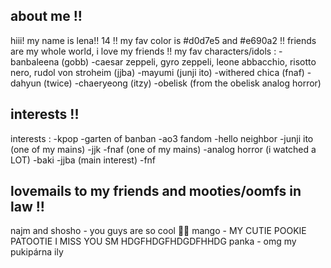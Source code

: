 ## about me !!<br/>
hiii! my name is lena!!
14 !!
my fav color is #d0d7e5 and #e690a2 !!
friends are my whole world, i love my friends !! 
my fav characters/idols :
-banbaleena (gobb)
-caesar zeppeli, gyro zeppeli, leone abbacchio, risotto nero, rudol von stroheim (jjba)
-mayumi (junji ito)
-withered chica (fnaf)
-dahyun (twice)
-chaeryeong (itzy)
-obelisk (from the obelisk analog horror)
## interests !!<br/>
interests :
-kpop
-garten of banban
-ao3 fandom
-hello neighbor
-junji ito (one of my mains)
-jjk
-fnaf (one of my mains)
-analog horror (i watched a LOT)
-baki 
-jjba (main interest)
-fnf 
## lovemails to my friends and mooties/oomfs in law !!<br/>
najm and shosho - you guys are so cool 👅🦶
mango - MY CUTIE POOKIE PATOOTIE I MISS YOU SM HDGFHDGFHDGDFHHDG
panka - omg my pukipárna ily 
